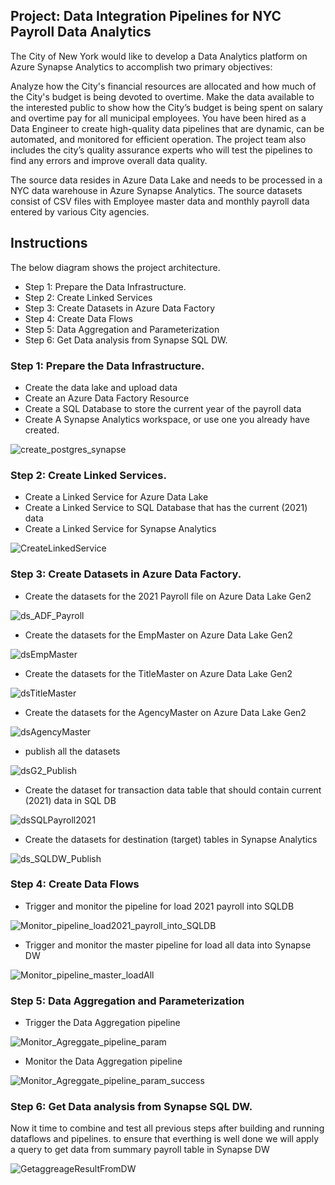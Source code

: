 ## Project: Data Integration Pipelines for NYC Payroll Data Analytics
The City of New York would like to develop a Data Analytics platform on Azure Synapse Analytics to accomplish two primary objectives:

Analyze how the City's financial resources are allocated and how much of the City's budget is being devoted to overtime.
Make the data available to the interested public to show how the City’s budget is being spent on salary and overtime pay for all municipal employees.
You have been hired as a Data Engineer to create high-quality data pipelines that are dynamic, can be automated, and monitored for efficient operation. The project team also includes the city’s quality assurance experts who will test the pipelines to find any errors and improve overall data quality.

The source data resides in Azure Data Lake and needs to be processed in a NYC data warehouse in Azure Synapse Analytics. The source datasets consist of CSV files with Employee master data and monthly payroll data entered by various City agencies.


## Instructions
The below diagram shows the project architecture.  
- Step 1: Prepare the Data Infrastructure.
- Step 2: Create Linked Services
- Step 3: Create Datasets in Azure Data Factory
- Step 4: Create Data Flows
- Step 5: Data Aggregation and Parameterization
- Step 6: Get Data analysis from Synapse SQL DW.



### Step 1: Prepare the Data Infrastructure.
- Create the data lake and upload data
- Create an Azure Data Factory Resource
- Create a SQL Database to store the current year of the payroll data
- Create A Synapse Analytics workspace, or use one you already have created. 

![create_postgres_synapse](Screenshots/PreparetheDataInfrastructure.PNG "PreparetheDataInfrastructure.PNG")


### Step 2: Create Linked Services.
- Create a Linked Service for Azure Data Lake
- Create a Linked Service to SQL Database that has the current (2021) data
- Create a Linked Service for Synapse Analytics

![CreateLinkedService](Screenshots/CreateLinkedService.PNG "CreateLinkedService.PNG")

### Step 3: Create Datasets in Azure Data Factory.
- Create the datasets for the 2021 Payroll file on Azure Data Lake Gen2

![ds_ADF_Payroll](Screenshots/ds_ADF_Payroll.PNG "ds_ADF_Payroll.PNG")

- Create the datasets for the EmpMaster on Azure Data Lake Gen2

![dsEmpMaster](Screenshots/dsEmpMaster.PNG "dsEmpMaster.PNG")

- Create the datasets for the TitleMaster on Azure Data Lake Gen2

![dsTitleMaster](Screenshots/dsTitleMaster.PNG "dsTitleMaster.PNG")


- Create the datasets for the AgencyMaster on Azure Data Lake Gen2

![dsAgencyMaster](Screenshots/dsAgencyMaster.PNG "dsAgencyMaster.PNG")

- publish all the datasets

![dsG2_Publish](Screenshots/dsG2_Publish.PNG "dsG2_Publish.PNG")

- Create the dataset for transaction data table that should contain current (2021) data in SQL DB

![dsSQLPayroll2021](Screenshots/dsSQLPayroll2021.PNG "dsSQLPayroll2021.PNG")

- Create the datasets for destination (target) tables in Synapse Analytics

![ds_SQLDW_Publish](Screenshots/ds_SQLDW_Publish.PNG "ds_SQLDW_Publish.PNG")


### Step 4: Create Data Flows

- Trigger and monitor the pipeline for load 2021 payroll into SQLDB

![Monitor_pipeline_load2021_payroll_into_SQLDB](Screenshots/Monitor_pipeline_load2021_payroll_into_SQLDB.PNG "Monitor_pipeline_load2021_payroll_into_SQLDB.PNG")

- Trigger and monitor the master pipeline for load all data into  Synapse DW

![Monitor_pipeline_master_loadAll](Screenshots/Monitor_pipeline_master_loadAll.PNG "Monitor_pipeline_master_loadAll.PNG")

 ### Step 5: Data Aggregation and Parameterization
 - Trigger  the Data Aggregation pipeline
 
 ![Monitor_Agreggate_pipeline_param](Screenshots/Monitor_Agreggate_pipeline_param.PNG "Monitor_Agreggate_pipeline_param.PNG")
 
 - Monitor the Data Aggregation pipeline

 ![Monitor_Agreggate_pipeline_param_success](Screenshots/Monitor_Agreggate_pipeline_param_success.PNG "Monitor_Agreggate_pipeline_param_success.PNG")
 
  ### Step 6: Get Data analysis from Synapse SQL DW.
  Now it time to combine and test all previous steps after building and running dataflows and pipelines. to ensure that everthing is well done we will apply a query to get data from summary payroll table in Synapse DW
  
   ![GetaggreageResultFromDW](Screenshots/GetaggreageResultFromDW.PNG "GetaggreageResultFromDW.PNG")
